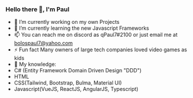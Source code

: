 ### Hello there 👋, I'm Paul

- 🔭 I’m currently working on my own Projects
- 🌱 I’m currently learning the new Javascript Frameworks 
- 📫 You can reach me on discord as qPaul7#2100 or just email me at bolospaul7@yahoo.com
- ⚡ Fun fact Many owners of large tech companies loved video games as kids
- 💬 My knowledge:
- C# (Entity Framework Domain Driven Design "DDD")
- HTML
- CSS(Tailwind, Bootstrap, Bulma, Material UI)
- Javascript(VueJS, ReactJS, AngularJS, Typescript)


<!--
**BolosPaul/BolosPaul** is a ✨ _special_ ✨ repository because its `README.md` (this file) appears on your GitHub profile.

Here are some ideas to get you started:

- 🔭 I’m currently working on ...
- 🌱 I’m currently learning ...
- 👯 I’m looking to collaborate on ...
- 🤔 I’m looking for help with ...
- 💬 Ask me about ...
- 📫 How to reach me: ...
- 😄 Pronouns: ...
- ⚡ Fun fact: ...
-->
